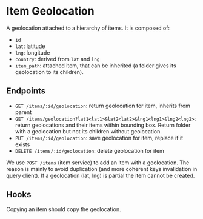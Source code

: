 # Item Geolocation

A geolocation attached to a hierarchy of items. It is composed of:

- `id`
- `lat`: latitude
- `lng`: longitude
- `country`: derived from `lat` and `lng`
- `item_path`: attached item, that can be inherited (a folder gives its geolocation to its children).

## Endpoints

- `GET /items/:id/geolocation`: return geolocation for item, inherits from parent
- `GET /items/geolocation?lat1<lat1>&lat2<lat2>&lng1<lng1>&lng2<lng2>`: return geolocations and their items within bounding box. Return folder with a geolocation but not its children without geolocation.
- `PUT /items/:id/geolocation`: save geolocation for item, replace if it exists
- `DELETE /items/:id/geolocation`: delete geolocation for item

We use `POST /items` (item service) to add an item with a geolocation. The reason is mainly to avoid duplication (and more coherent keys invalidation in query client). If a geolocation (lat, lng) is partial the item cannot be created.

## Hooks

Copying an item should copy the geolocation.
